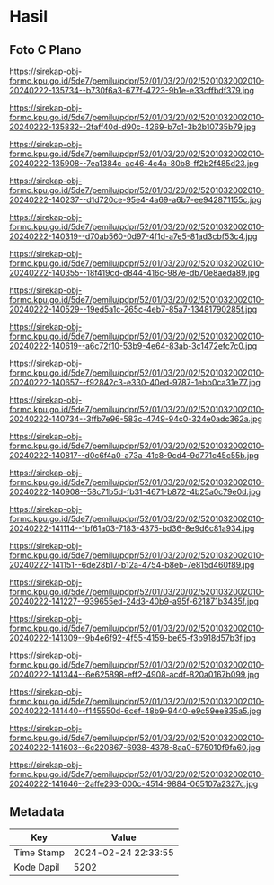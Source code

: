 # Hasil

## Foto C Plano

https://sirekap-obj-formc.kpu.go.id/5de7/pemilu/pdpr/52/01/03/20/02/5201032002010-20240222-135734--b730f6a3-677f-4723-9b1e-e33cffbdf379.jpg

https://sirekap-obj-formc.kpu.go.id/5de7/pemilu/pdpr/52/01/03/20/02/5201032002010-20240222-135832--2faff40d-d90c-4269-b7c1-3b2b10735b79.jpg

https://sirekap-obj-formc.kpu.go.id/5de7/pemilu/pdpr/52/01/03/20/02/5201032002010-20240222-135908--7ea1384c-ac46-4c4a-80b8-ff2b2f485d23.jpg

https://sirekap-obj-formc.kpu.go.id/5de7/pemilu/pdpr/52/01/03/20/02/5201032002010-20240222-140237--d1d720ce-95e4-4a69-a6b7-ee942871155c.jpg

https://sirekap-obj-formc.kpu.go.id/5de7/pemilu/pdpr/52/01/03/20/02/5201032002010-20240222-140319--d70ab560-0d97-4f1d-a7e5-81ad3cbf53c4.jpg

https://sirekap-obj-formc.kpu.go.id/5de7/pemilu/pdpr/52/01/03/20/02/5201032002010-20240222-140355--18f419cd-d844-416c-987e-db70e8aeda89.jpg

https://sirekap-obj-formc.kpu.go.id/5de7/pemilu/pdpr/52/01/03/20/02/5201032002010-20240222-140529--19ed5a1c-265c-4eb7-85a7-13481790285f.jpg

https://sirekap-obj-formc.kpu.go.id/5de7/pemilu/pdpr/52/01/03/20/02/5201032002010-20240222-140619--a6c72f10-53b9-4e64-83ab-3c1472efc7c0.jpg

https://sirekap-obj-formc.kpu.go.id/5de7/pemilu/pdpr/52/01/03/20/02/5201032002010-20240222-140657--f92842c3-e330-40ed-9787-1ebb0ca31e77.jpg

https://sirekap-obj-formc.kpu.go.id/5de7/pemilu/pdpr/52/01/03/20/02/5201032002010-20240222-140734--3ffb7e96-583c-4749-94c0-324e0adc362a.jpg

https://sirekap-obj-formc.kpu.go.id/5de7/pemilu/pdpr/52/01/03/20/02/5201032002010-20240222-140817--d0c6f4a0-a73a-41c8-9cd4-9d771c45c55b.jpg

https://sirekap-obj-formc.kpu.go.id/5de7/pemilu/pdpr/52/01/03/20/02/5201032002010-20240222-140908--58c71b5d-fb31-4671-b872-4b25a0c79e0d.jpg

https://sirekap-obj-formc.kpu.go.id/5de7/pemilu/pdpr/52/01/03/20/02/5201032002010-20240222-141114--1bf61a03-7183-4375-bd36-8e9d6c81a934.jpg

https://sirekap-obj-formc.kpu.go.id/5de7/pemilu/pdpr/52/01/03/20/02/5201032002010-20240222-141151--6de28b17-b12a-4754-b8eb-7e815d460f89.jpg

https://sirekap-obj-formc.kpu.go.id/5de7/pemilu/pdpr/52/01/03/20/02/5201032002010-20240222-141227--939655ed-24d3-40b9-a95f-621871b3435f.jpg

https://sirekap-obj-formc.kpu.go.id/5de7/pemilu/pdpr/52/01/03/20/02/5201032002010-20240222-141309--9b4e6f92-4f55-4159-be65-f3b918d57b3f.jpg

https://sirekap-obj-formc.kpu.go.id/5de7/pemilu/pdpr/52/01/03/20/02/5201032002010-20240222-141344--6e625898-eff2-4908-acdf-820a0167b099.jpg

https://sirekap-obj-formc.kpu.go.id/5de7/pemilu/pdpr/52/01/03/20/02/5201032002010-20240222-141440--f145550d-6cef-48b9-9440-e9c59ee835a5.jpg

https://sirekap-obj-formc.kpu.go.id/5de7/pemilu/pdpr/52/01/03/20/02/5201032002010-20240222-141603--6c220867-6938-4378-8aa0-575010f9fa60.jpg

https://sirekap-obj-formc.kpu.go.id/5de7/pemilu/pdpr/52/01/03/20/02/5201032002010-20240222-141646--2affe293-000c-4514-9884-065107a2327c.jpg


## Metadata

| Key        | Value               |
| ---------- | ------------------- |
| Time Stamp | 2024-02-24 22:33:55 |
| Kode Dapil | 5202                |



